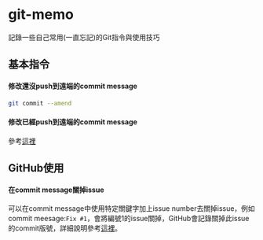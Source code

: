 # git-memo
記錄一些自己常用(一直忘記)的Git指令與使用技巧

## 基本指令

#### 修改還沒push到遠端的commit message
```bash
git commit --amend
```

#### 修改已經push到遠端的commit message
參考[這裡](https://help.github.com/articles/changing-a-commit-message/#amending-older-or-multiple-commit-messages)


## GitHub使用

#### 在commit message關掉issue
可以在commit message中使用特定關鍵字加上issue number去關掉issue，例如commit meesage:`Fix #1`，會將編號1的issue關掉，GitHub會記錄關掉此issue的commit版號，詳細說明參考[這裡](https://help.github.com/articles/closing-issues-via-commit-messages/)。

